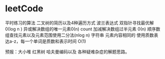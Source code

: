 # leetCode
平时练习的算法
二叉树的简历以及4种遍历方式
波兰表达式
双指针寻找最优解0(log n )
异或解决数组的唯一元素0(n)
count 加减解决数组过半元素 0(n)
顺序数组查找元素以及元素范围使用二分法(nlog n)
字符串 元素内容相同的 使用质数表达a-z，每一个单词是质数和表示时间 O(1)

预报：大小堆 红黑树 哈夫曼编码以及 各种疑难杂症的解题思路。
